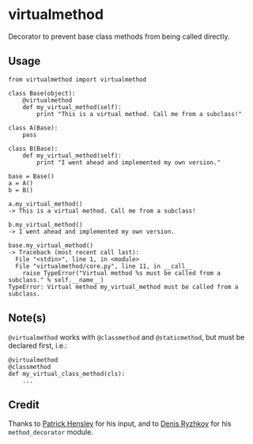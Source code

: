 # virtualmethod

Decorator to prevent base class methods from being called directly.

## Usage

    from virtualmethod import virtualmethod

    class Base(object):
        @virtualmethod
        def my_virtual_method(self):
            print "This is a virtual method. Call me from a subclass!"

    class A(Base):
        pass

    class B(Base):
        def my_virtual_method(self):
            print "I went ahead and implemented my own version."

    base = Base()
    a = A()
    b = B()
     
    a.my_virtual_method()
    -> This is a virtual method. Call me from a subclass!
    
    b.my_virtual_method()
    -> I went ahead and implemented my own version.
    
    base.my_virtual_method()
    -> Traceback (most recent call last):
      File "<stdin>", line 1, in <module>
      File "virtualmethod/core.py", line 11, in __call__
        raise TypeError("Virtual method %s must be called from a subclass." % self.__name__)
    TypeError: Virtual method my_virtual_method must be called from a subclass.
        
## Note(s)

`@virtualmethod` works with `@classmethod` and `@staticmethod`, but must be
declared first, i.e.:

    @virtualmethod
    @classmethod
    def my_virtual_class_method(cls):
        ...

## Credit

Thanks to [Patrick Hensley](http://github.com/phensley) for his input, and to
[Denis Ryzhkov](http://denis.ryzhkov.org/) for his `method_decorator` module.